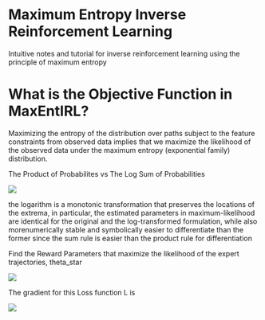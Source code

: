 # Maximum Entropy Inverse Reinforcement Learning

Intuitive notes and tutorial for inverse reinforcement learning using the principle of maximum entropy

# What is the Objective Function in MaxEntIRL?

Maximizing the entropy of the distribution over paths subject to the feature constraints from observed data implies that we maximize the likelihood of the observed data under the maximum entropy (exponential family) distribution.

The Product of Probabilites vs The Log Sum of Probabilities

<img src="https://render.githubusercontent.com/render/math?math=\log \left(\prod_i P(x_i)\right) = \sum_i \log \left( P(x_i)\right)">


the logarithm is a monotonic transformation that preserves the locations of the extrema, in particular, the estimated parameters in maximum-likelihood are identical for the original and the log-transformed formulation, while also morenumerically stable and symbolically easier to differentiate than the former since the sum rule is easier than the product rule for differentiation

Find the Reward Parameters that maximize the likelihood of the expert trajectories, theta_star

<img src="https://render.githubusercontent.com/render/math?math=
\theta^{*} = \underset{\theta}{\arg\max} \underset{demonstrations}\prod[P(trajectories|\theta)] = \underset{\theta}{\arg\max} \underset{demonstrations}\sum log[P(trajectories|\theta)] = \underset{\theta}{\arg\max} L(\theta)">

The gradient for this Loss function L is

<img src="https://render.githubusercontent.com/render/math?math=\nabla L(\theta) = f_{expert} - \underset{trajectories}\sum P(trajectory|\theta)f_{learner}
= f_{expert} - \underset{states}\sum D_{s} f_{s}">
